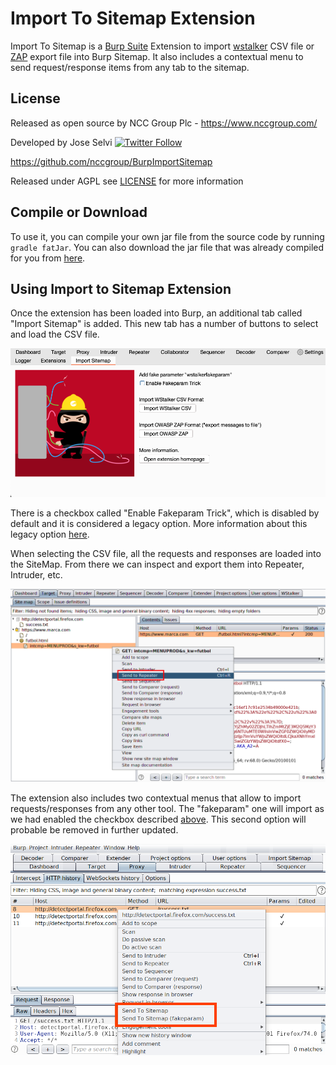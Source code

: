 # Import To Sitemap Extension

Import To Sitemap is a [Burp Suite](https://portswigger.net/burp) Extension to import [wstalker](https://github.com/nccgroup/wstalker) CSV file or [ZAP](ZAP.md) export file into Burp Sitemap. It also includes a contextual menu to send request/response items from any tab to the sitemap.

## License

Released as open source by NCC Group Plc - https://www.nccgroup.com/

Developed by Jose Selvi [![Twitter Follow](https://img.shields.io/twitter/follow/JoseSelvi?style=social)](https://twitter.com/JoseSelvi/)

https://github.com/nccgroup/BurpImportSitemap

Released under AGPL see [LICENSE](LICENSE) for more information

## Compile or Download

To use it, you can compile your own jar file from the source code by running `gradle fatJar`. You can also download the jar file that was already compiled for you from [here](https://github.com/nccgroup/BurpImportSitemap/releases/download/20200505/import-sitemap.jar).

## Using Import to Sitemap Extension 

Once the extension has been loaded into Burp, an additional tab called "Import Sitemap" is added. This new tab has a number of buttons to select and load the CSV file.

![Load CSV](img/load.png "Logo Title Text 1")

There is a checkbox called "Enable Fakeparam Trick", which is disabled by default and it is considered a legacy option. More information about this legacy option [here](FakeParamTrick.md).

When selecting the CSV file, all the requests and responses are loaded into the SiteMap. From there we can inspect and export them into Repeater, Intruder, etc.

![Send To](img/repeater.png "Logo Title Text 1")

The extension also includes two contextual menus that allow to import requests/responses from any other tool. The "fakeparam" one will import as we had enabled the checkbox described [above](FakeParamTrick.md). This second option will probable be removed in further updated.

![Load CSV](img/sitemap.png "Logo Title Text 1")
